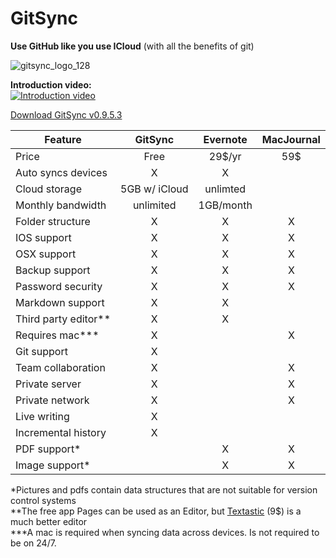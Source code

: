 # GitSync

**Use GitHub like you use ICloud** (with all the benefits of git)

![gitsync_logo_128](https://cloud.githubusercontent.com/assets/11816788/10293816/eba3231c-6bb6-11e5-9e0b-6aec9cc165c5.png)

**Introduction video:**  
[![Introduction video](https://i.vimeocdn.com/video/538707829_590x332.jpg)](https://vimeo.com/gitsync/intro)

[Download GitSync v0.9.5.3](https://github.com/eonist/GitSync/releases/tag/0.9.5.3) 

Feature  | GitSync | Evernote | MacJournal 
------------------ | :----------: | :----------:| :-------:
Price | Free | 29$/yr | 59$ 
Auto syncs devices | X | X | 
Cloud storage | 5GB w/ iCloud | unlimted | 
Monthly bandwidth | unlimited | 1GB/month | 
Folder structure | X | X | X 
IOS support | X | X | X
OSX support | X | X | X
Backup support | X | X | X
Password security  | X | X | X
Markdown support | X | X | 
Third party editor** | X | X | 
Requires mac*** | X |   | X
Git support | X |   |  
Team collaboration | X |   | X
Private server | X |  | X
Private network | X |   | X
Live writing | X |   |  
Incremental history | X |   |  
PDF support* |  | X | X
Image support* |  | X | X 


\*Pictures and pdfs contain data structures that are not suitable for version control systems  
\*\*The free app Pages can be used as an Editor, but [Textastic](http//www.textasticapp.com) (9$) is a much better editor  
\*\*\*A mac is required when syncing data across devices. Is not required to be on 24/7. 